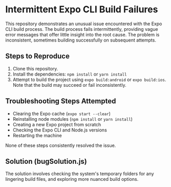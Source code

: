 # Intermittent Expo CLI Build Failures

This repository demonstrates an unusual issue encountered with the Expo CLI build process. The build process fails intermittently, providing vague error messages that offer little insight into the root cause.  The problem is inconsistent, sometimes building successfully on subsequent attempts.

## Steps to Reproduce

1. Clone this repository.
2. Install the dependencies: `npm install` or `yarn install`
3. Attempt to build the project using `expo build:android` or `expo build:ios`. Note that the build may succeed or fail inconsistently.

## Troubleshooting Steps Attempted

* Clearing the Expo cache (`expo start --clear`)
* Reinstalling node modules (`npm install` or `yarn install`)
* Creating a new Expo project from scratch
* Checking the Expo CLI and Node.js versions
* Restarting the machine

None of these steps consistently resolved the issue.

## Solution (bugSolution.js)

The solution involves checking the system's temporary folders for any lingering build files, and exploring more nuanced build options.